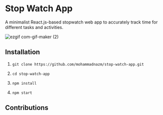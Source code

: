 # Stop Watch App

A minimalist React.js-based stopwatch web app to accurately track time for different tasks and activities.

![ezgif com-gif-maker (2)](https://github.com/mohammadnazm/stop-watch-app/assets/63538356/1a59d59c-3f4b-4244-9408-952890bd1f08)


## Installation

1. `git clone https://github.com/mohammadnazm/stop-watch-app.git`

2. `cd stop-watch-app`

3. `npm install`

4. `npm start`

## Contributions
